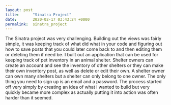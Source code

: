 ```yaml
---
layout: post
title:      "Sinatra Project"
date:       2020-02-17 03:43:24 +0000
permalink:  sinatra_project
---
```



The Sinatra project was very challenging. Building out the views was fairly simple, it was keeping track of what did what in your code and figuring out how to save posts that you could later come back to and then editing them or deleting them if need be. I built out an application that can be used for keeping track of pet inventory in an animal shelter. Shelter owners can create an account and see the inventory of other shelters or they can make their own inventory post, as well as delete or edit their own. A shelter owner can own many shelters but a shelter can only belong to one owner. The only thing you need to sign up is an email and a password. The process started off very simply by creating an idea of what i wanted to build but very quickly became more complex as actually putting it into action was often harder than it seemed.
